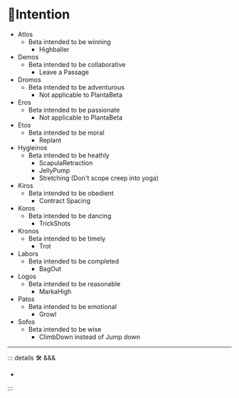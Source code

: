 # 🔷<beta>Intention</beta>

- Atlos
    - Beta intended to be winning
        - Highballer
- Demos
    - Beta intended to be collaborative
        - Leave a Passage
- Dromos
    - Beta intended to be adventurous
        - Not applicable to PlantaBeta
- Eros
    - Beta intended to be passionate
        - Not applicable to PlantaBeta
- Etos
    - Beta intended to be moral
        - Replant
- Hygieinos
    - Beta intended to be heathly
        - ScapulaRetraction
        - JellyPump
        - Stretching (Don't scope creep into yoga)
- Kiros
    - Beta intended to be obedient
        - Contract Spacing
- Koros
    - Beta intended to be dancing
        - TrickShots
- Kronos
    - Beta intended to be timely
        - Trot
- Labors
    - Beta intended to be completed
        - BagOut
- Logos
    - Beta intended to be reasonable
        - MarkaHigh
- Patos
    - Beta intended to be emotional
        - Growl
- Sofos
    - Beta intended to be wise
        - ClimbDown instead of Jump down

---

<!-- =================================================== -->
<!-- =================================================== -->
<!-- =================================================== -->
<!-- =================================================== -->
<!-- =================================================== -->
::: details 🛠 <dev>&&&</dev>

-

:::
